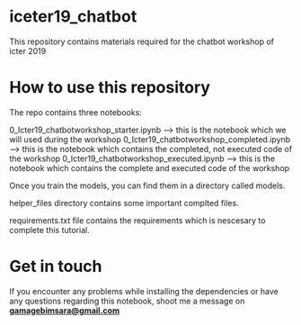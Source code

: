 # iceter19_chatbot
This repository contains materials required for the chatbot workshop of icter 2019

# How to use this repository
The repo contains three notebooks:

0_Icter19_chatbotworkshop_starter.ipynb --> this is the notebook which we will used during the workshop
0_Icter19_chatbotworkshop_completed.ipynb --> this is the notebook which contains the completed, not executed code of the workshop
0_Icter19_chatbotworkshop_executed.ipynb --> this is the notebook which contains the complete and executed code of the workshop

Once you train the models, you can find them in a directory called models.

helper_files directory contains some important complted files.

requirements.txt file contains the requirements which is nescesary to complete this tutorial.


# Get in touch
If you encounter any problems while installing the dependencies or have any questions regarding this notebook, shoot me a message on **gamagebimsara@gmail.com**
